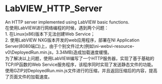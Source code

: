 # LabVIEW_HTTP_Server
An HTTP server implemented using LabVIEW basic functions.
<br>
在使用LabVIEW进行网络编程的时候，遇到两个问题：<br>
    1. 在Linux(x86)版本下无法创建Web Service；<br>
    2. 使用LabVIEW NXG版本开发的web应用程序，部署在NI Application Server(8080端口)上，由于个别文件过大(例如\ni-webvi-resource-v0\DeployedRun.min.js，3.34MB)造成加载速度缓慢。<br>
为了解决以上问题，使用LabVIEW编写了一个HTTP服务器，实现了基于基础的TCP/IP函数的Web Service服务程序，该程序同时实现了发送静态文件的功能。<br>
使用GZIP对DeployedRun.min.js文件进行的压缩，并且返回压缩后的内容，提高了页面文件的加载速度。<br>
